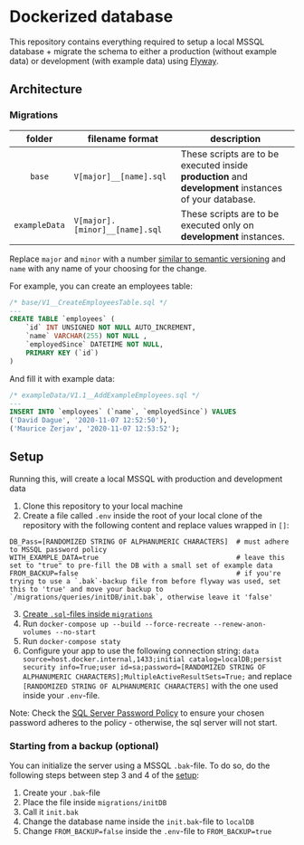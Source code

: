 # Dockerized database

This repository contains everything required to setup a local MSSQL database + migrate the schema to either a production (without example data) or development (with example data) using [Flyway](https://flywaydb.org/).

## Architecture
### Migrations
|     folder    |         filename format        |                                               description                                              |
|:-------------:|--------------------------------|--------------------------------------------------------------------------------------------------------|
| `base`        | `V[major]__[name].sql`         | These scripts are to be executed inside **production** and **development** instances of your database. |
| `exampleData` | `V[major].[minor]__[name].sql` | These scripts are to be executed only on **development** instances.                                    |
Replace `major` and `minor` with a number [similar to semantic versioning](https://semver.org/) and `name` with any name of your choosing for the change.

For example, you can create an employees table:
```sql
/* base/V1__CreateEmployeesTable.sql */
---
CREATE TABLE `employees` (
	`id` INT UNSIGNED NOT NULL AUTO_INCREMENT,
	`name` VARCHAR(255) NOT NULL ,
	`employedSince` DATETIME NOT NULL,
	PRIMARY KEY (`id`)
)
```
And fill it with example data:
```sql
/* exampleData/V1.1__AddExampleEmployees.sql */
---
INSERT INTO `employees` (`name`, `employedSince`) VALUES
('David Dague', '2020-11-07 12:52:50'),
('Maurice Zerjav', '2020-11-07 12:53:52');
```

## Setup
Running this, will create a local MSSQL with production and development data
1. Clone this repository to your local machine
2. Create a file called `.env` inside the root of your local clone of the repository with the following content and replace values wrapped in `[]`:
```
DB_Pass=[RANDOMIZED STRING OF ALPHANUMERIC CHARACTERS]  # must adhere to MSSQL password policy
WITH_EXAMPLE_DATA=true                                  # leave this set to "true" to pre-fill the DB with a small set of example data
FROM_BACKUP=false                                       # if you're trying to use a `.bak`-backup file from before flyway was used, set this to 'true' and move your backup to `/migrations/queries/initDB/init.bak`, otherwise leave it 'false'
```
3. [Create `.sql`-files inside `migrations`](#Architecture)
4. Run `docker-compose up --build --force-recreate --renew-anon-volumes --no-start`
4. Run `docker-compose staty`
5. Configure your app to use the following connection string: `data source=host.docker.internal,1433;initial catalog=localDB;persist security info=True;user id=sa;password=[RANDOMIZED STRING OF ALPHANUMERIC CHARACTERS];MultipleActiveResultSets=True;` and replace `[RANDOMIZED STRING OF ALPHANUMERIC CHARACTERS]` with the one used inside your `.env`-file.

Note: Check the [SQL Server Password Policy](https://docs.microsoft.com/en-us/sql/relational-databases/security/password-policy?view=sql-server-ver15#password-complexity) to ensure your chosen password adheres to the policy - otherwise, the sql server will not start.

### Starting from a backup (optional)
You can initialize the server using a MSSQL `.bak`-file. To do so, do the following steps between step 3 and 4 of the [setup](#Setup):
1. Create your `.bak`-file
2. Place the file inside `migrations/initDB`
3. Call it `init.bak`
4. Change the database name inside the `init.bak`-file to `localDB`
5. Change `FROM_BACKUP=false` inside the `.env`-file to `FROM_BACKUP=true`